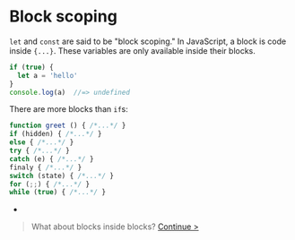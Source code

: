 # Block scoping

`let` and `const` are said to be "block scoping." In JavaScript, a block is code inside `{...}`. These variables are only available inside their blocks.

```js
if (true) {
  let a = 'hello'
}
console.log(a)  //=> undefined
```

There are more blocks than `if`s:

```js
function greet () { /*...*/ }
if (hidden) { /*...*/ }
else { /*...*/ }
try { /*...*/ }
catch (e) { /*...*/ }
finaly { /*...*/ }
switch (state) { /*...*/ }
for (;;) { /*...*/ }
while (true) { /*...*/ }
```

-

> What about blocks inside blocks? [Continue >](recap.md)
